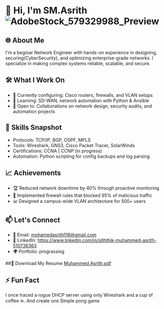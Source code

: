 # 👋 Hi, I'm SM.Asrith ![AdobeStock_579329988_Preview](https://github.com/user-attachments/assets/215c551c-e2b7-4007-a8b4-1eeaa4a98ac9)



## 🌐 About Me
I'm a beginar Network Engineer with hands-on experience in designing, securing(CyberSecurity), and optimizing enterprise-grade networks. I specialize in making complex systems reliable, scalable, and secure.
## 🛠️ What I Work On
- 🔧 Currently configuring: Cisco routers, firewalls, and VLAN setups
- 📡 Learning: SD-WAN, network automation with Python & Ansible
- 🧩 Open to: Collaborations on network design, security audits, and automation projects

## 🧠 Skills Snapshot
- Protocols: TCP/IP, BGP, OSPF, MPLS
- Tools: Wireshark, GNS3, Cisco Packet Tracer, SolarWinds
- Certifications: CCNA | CCNP (in progress)
- Automation: Python scripting for config backups and log parsing

## 📈 Achievements
- 🏆 Reduced network downtime by 40% through proactive monitoring
- 🔐 Implemented firewall rules that blocked 95% of malicious traffic
- 📊 Designed a campus-wide VLAN architecture for 500+ users

## 📫 Let's Connect
- 📧 Email: mohamedasrith118@gmail.com
- 💼 LinkedIn: https://www.linkedin.com/in/siththik-muhammed-asrith-510736363
- 🌍 Portfolio: prograssing

##📄 Download My Resume
 [Muhammed Asrith.pdf](https://github.com/user-attachments/files/23173199/Muhammed.Asrith.pdf)

 
## ⚡ Fun Fact
I once traced a rogue DHCP server using only Wireshark and a cup of coffee ☕.
And create one Simple pong game



<!---
asrith1999/asrith1999 is a ✨ special ✨ repository because its `README.md` (this file) appears on your GitHub profile.
You can click the Preview link to take a look at your changes.
--->
